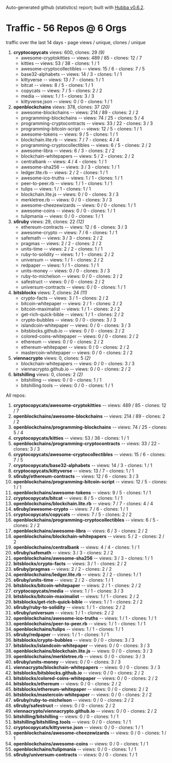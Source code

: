 Auto-generated github (statistics) report;
built with [Hubba v0.6.2](https://github.com/rubycoco/git/tree/master/hubba).


# Traffic - 56 Repos @ 6 Orgs

traffic over the last 14 days - page views / unique, clones / unique

1. **cryptocopycats** views: 600, clones: 29  _(9)_
    - awesome-cryptokitties --  views: 489 / 85 -  clones: 12 / 7
    - kitties --  views: 53 / 38 -  clones: 1 / 1
    - awesome-cryptocollectibles --  views: 15 / 6 -  clones: 7 / 5
    - base32-alphabets --  views: 14 / 3 -  clones: 1 / 1
    - kittyverse --  views: 13 / 7 -  clones: 1 / 1
    - bitcat --  views: 8 / 5 -  clones: 1 / 1
    - copycats --  views: 7 / 5 -  clones: 2 / 2
    - media --  views: 1 / 1 -  clones: 3 / 3
    - kittyverse.json --  views: 0 / 0 -  clones: 1 / 1
2. **openblockchains** views: 378, clones: 37  _(20)_
    - awesome-blockchains --  views: 214 / 89 -  clones: 2 / 2
    - programming-blockchains --  views: 74 / 25 -  clones: 5 / 4
    - programming-cryptocontracts --  views: 33 / 22 -  clones: 3 / 3
    - programming-bitcoin-script --  views: 12 / 5 -  clones: 1 / 1
    - awesome-tokens --  views: 9 / 5 -  clones: 1 / 1
    - blockchain.lite.rb --  views: 7 / 7 -  clones: 4 / 4
    - programming-cryptocollectibles --  views: 6 / 5 -  clones: 2 / 2
    - awesome-libra --  views: 6 / 3 -  clones: 2 / 2
    - blockchain-whitepapers --  views: 5 / 2 -  clones: 2 / 2
    - centralbank --  views: 4 / 4 -  clones: 1 / 1
    - awesome-sha256 --  views: 3 / 3 -  clones: 1 / 1
    - ledger.lite.rb --  views: 2 / 2 -  clones: 1 / 1
    - awesome-ico-truths --  views: 1 / 1 -  clones: 1 / 1
    - peer-to-peer.rb --  views: 1 / 1 -  clones: 1 / 1
    - tulips --  views: 1 / 1 -  clones: 1 / 1
    - blockchain.lite.js --  views: 0 / 0 -  clones: 3 / 3
    - merkletree.rb --  views: 0 / 0 -  clones: 3 / 3
    - awesome-cheezewizards --  views: 0 / 0 -  clones: 1 / 1
    - awesome-coins --  views: 0 / 0 -  clones: 1 / 1
    - tulipmania --  views: 0 / 0 -  clones: 1 / 1
3. **s6ruby** views: 29, clones: 22  _(12)_
    - ethereum-contracts --  views: 12 / 6 -  clones: 3 / 3
    - awesome-crypto --  views: 7 / 6 -  clones: 1 / 1
    - safemath --  views: 3 / 3 -  clones: 2 / 2
    - pragmas --  views: 2 / 2 -  clones: 2 / 2
    - units-time --  views: 2 / 2 -  clones: 1 / 1
    - ruby-to-solidity --  views: 1 / 1 -  clones: 2 / 2
    - universum --  views: 1 / 1 -  clones: 2 / 2
    - redpaper --  views: 1 / 1 -  clones: 1 / 1
    - units-money --  views: 0 / 0 -  clones: 3 / 3
    - ruby-to-michelson --  views: 0 / 0 -  clones: 2 / 2
    - safestruct --  views: 0 / 0 -  clones: 2 / 2
    - universum-contracts --  views: 0 / 0 -  clones: 1 / 1
4. **bitsblocks** views: 7, clones: 24  _(11)_
    - crypto-facts --  views: 3 / 1 -  clones: 2 / 2
    - bitcoin-whitepaper --  views: 2 / 1 -  clones: 2 / 2
    - bitcoin-maximalist --  views: 1 / 1 -  clones: 2 / 2
    - get-rich-quick-bible --  views: 1 / 1 -  clones: 2 / 2
    - crypto-bubbles --  views: 0 / 0 -  clones: 3 / 3
    - islandcoin-whitepaper --  views: 0 / 0 -  clones: 3 / 3
    - bitsblocks.github.io --  views: 0 / 0 -  clones: 2 / 2
    - colored-coins-whitepaper --  views: 0 / 0 -  clones: 2 / 2
    - ethereum --  views: 0 / 0 -  clones: 2 / 2
    - ethereum-whitepaper --  views: 0 / 0 -  clones: 2 / 2
    - mastercoin-whitepaper --  views: 0 / 0 -  clones: 2 / 2
5. **viennacrypto** views: 0, clones: 5  _(2)_
    - blockchain-whitepapers --  views: 0 / 0 -  clones: 3 / 3
    - viennacrypto.github.io --  views: 0 / 0 -  clones: 2 / 2
6. **bitshilling** views: 0, clones: 2  _(2)_
    - bitshilling --  views: 0 / 0 -  clones: 1 / 1
    - bitshilling.tools --  views: 0 / 0 -  clones: 1 / 1
<!-- break -->


All repos:

1.  **cryptocopycats/awesome-cryptokitties** --  views: 489 / 85 -  clones: 12 / 7
2.  **openblockchains/awesome-blockchains** --  views: 214 / 89 -  clones: 2 / 2
3.  **openblockchains/programming-blockchains** --  views: 74 / 25 -  clones: 5 / 4
4.  **cryptocopycats/kitties** --  views: 53 / 38 -  clones: 1 / 1
5.  **openblockchains/programming-cryptocontracts** --  views: 33 / 22 -  clones: 3 / 3
6.  **cryptocopycats/awesome-cryptocollectibles** --  views: 15 / 6 -  clones: 7 / 5
7.  **cryptocopycats/base32-alphabets** --  views: 14 / 3 -  clones: 1 / 1
8.  **cryptocopycats/kittyverse** --  views: 13 / 7 -  clones: 1 / 1
9.  **s6ruby/ethereum-contracts** --  views: 12 / 6 -  clones: 3 / 3
10.  **openblockchains/programming-bitcoin-script** --  views: 12 / 5 -  clones: 1 / 1
11.  **openblockchains/awesome-tokens** --  views: 9 / 5 -  clones: 1 / 1
12.  **cryptocopycats/bitcat** --  views: 8 / 5 -  clones: 1 / 1
13.  **openblockchains/blockchain.lite.rb** --  views: 7 / 7 -  clones: 4 / 4
14.  **s6ruby/awesome-crypto** --  views: 7 / 6 -  clones: 1 / 1
15.  **cryptocopycats/copycats** --  views: 7 / 5 -  clones: 2 / 2
16.  **openblockchains/programming-cryptocollectibles** --  views: 6 / 5 -  clones: 2 / 2
17.  **openblockchains/awesome-libra** --  views: 6 / 3 -  clones: 2 / 2
18.  **openblockchains/blockchain-whitepapers** --  views: 5 / 2 -  clones: 2 / 2
19.  **openblockchains/centralbank** --  views: 4 / 4 -  clones: 1 / 1
20.  **s6ruby/safemath** --  views: 3 / 3 -  clones: 2 / 2
21.  **openblockchains/awesome-sha256** --  views: 3 / 3 -  clones: 1 / 1
22.  **bitsblocks/crypto-facts** --  views: 3 / 1 -  clones: 2 / 2
23.  **s6ruby/pragmas** --  views: 2 / 2 -  clones: 2 / 2
24.  **openblockchains/ledger.lite.rb** --  views: 2 / 2 -  clones: 1 / 1
25.  **s6ruby/units-time** --  views: 2 / 2 -  clones: 1 / 1
26.  **bitsblocks/bitcoin-whitepaper** --  views: 2 / 1 -  clones: 2 / 2
27.  **cryptocopycats/media** --  views: 1 / 1 -  clones: 3 / 3
28.  **bitsblocks/bitcoin-maximalist** --  views: 1 / 1 -  clones: 2 / 2
29.  **bitsblocks/get-rich-quick-bible** --  views: 1 / 1 -  clones: 2 / 2
30.  **s6ruby/ruby-to-solidity** --  views: 1 / 1 -  clones: 2 / 2
31.  **s6ruby/universum** --  views: 1 / 1 -  clones: 2 / 2
32.  **openblockchains/awesome-ico-truths** --  views: 1 / 1 -  clones: 1 / 1
33.  **openblockchains/peer-to-peer.rb** --  views: 1 / 1 -  clones: 1 / 1
34.  **openblockchains/tulips** --  views: 1 / 1 -  clones: 1 / 1
35.  **s6ruby/redpaper** --  views: 1 / 1 -  clones: 1 / 1
36.  **bitsblocks/crypto-bubbles** --  views: 0 / 0 -  clones: 3 / 3
37.  **bitsblocks/islandcoin-whitepaper** --  views: 0 / 0 -  clones: 3 / 3
38.  **openblockchains/blockchain.lite.js** --  views: 0 / 0 -  clones: 3 / 3
39.  **openblockchains/merkletree.rb** --  views: 0 / 0 -  clones: 3 / 3
40.  **s6ruby/units-money** --  views: 0 / 0 -  clones: 3 / 3
41.  **viennacrypto/blockchain-whitepapers** --  views: 0 / 0 -  clones: 3 / 3
42.  **bitsblocks/bitsblocks.github.io** --  views: 0 / 0 -  clones: 2 / 2
43.  **bitsblocks/colored-coins-whitepaper** --  views: 0 / 0 -  clones: 2 / 2
44.  **bitsblocks/ethereum** --  views: 0 / 0 -  clones: 2 / 2
45.  **bitsblocks/ethereum-whitepaper** --  views: 0 / 0 -  clones: 2 / 2
46.  **bitsblocks/mastercoin-whitepaper** --  views: 0 / 0 -  clones: 2 / 2
47.  **s6ruby/ruby-to-michelson** --  views: 0 / 0 -  clones: 2 / 2
48.  **s6ruby/safestruct** --  views: 0 / 0 -  clones: 2 / 2
49.  **viennacrypto/viennacrypto.github.io** --  views: 0 / 0 -  clones: 2 / 2
50.  **bitshilling/bitshilling** --  views: 0 / 0 -  clones: 1 / 1
51.  **bitshilling/bitshilling.tools** --  views: 0 / 0 -  clones: 1 / 1
52.  **cryptocopycats/kittyverse.json** --  views: 0 / 0 -  clones: 1 / 1
53.  **openblockchains/awesome-cheezewizards** --  views: 0 / 0 -  clones: 1 / 1
54.  **openblockchains/awesome-coins** --  views: 0 / 0 -  clones: 1 / 1
55.  **openblockchains/tulipmania** --  views: 0 / 0 -  clones: 1 / 1
56.  **s6ruby/universum-contracts** --  views: 0 / 0 -  clones: 1 / 1
<!-- break -->


